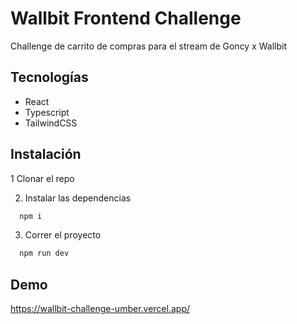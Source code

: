 # Wallbit Frontend Challenge

Challenge de carrito de compras para el stream de Goncy x Wallbit

## Tecnologías

- React
- Typescript
- TailwindCSS

## Instalación

1 Clonar el repo

2. Instalar las dependencias

```bash
  npm i
```

3. Correr el proyecto

```bash
  npm run dev
```

## Demo

https://wallbit-challenge-umber.vercel.app/


